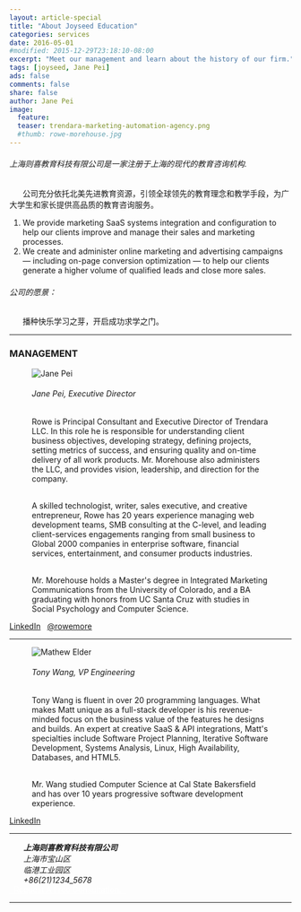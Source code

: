 ```yaml
---
layout: article-special
title: "About Joyseed Education"
categories: services
date: 2016-05-01
#modified: 2015-12-29T23:18:10-08:00
excerpt: "Meet our management and learn about the history of our firm."
tags: [joyseed, Jane Pei]
ads: false
comments: false
share: false
author: Jane Pei
image:
  feature:
  teaser: trendara-marketing-automation-agency.png
  #thumb: rowe-morehouse.jpg
---
```


<h6 class="strapline">上海则喜教育科技有限公司是一家注册于上海的现代的教育咨询机构.</h6>
  <p class="body">&nbsp; &nbsp; &nbsp; 公司充分依托北美先进教育资源，引领全球领先的教育理念和教学手段，为广大学生和家长提供高品质的教育咨询服务。</p>

<ol>
  <li>We provide marketing SaaS systems integration and configuration to help our clients improve and manage their sales and marketing processes.</li>
  <li>We create and administer online marketing and advertising campaigns — including on-page conversion optimization — to help our clients generate a higher volume of qualified leads and close more sales.</li>
</ol>

<h6 class="strapline">公司的愿景：</h6>
  <p class="body">&nbsp; &nbsp; &nbsp; 播种快乐学习之芽，开启成功求学之门。</p>

---
### MANAGEMENT

<figure class="third">
  <img src="{{ site.url}}/images/rowe-morehouse.jpg" alt="Jane Pei">
<div>
  <h6>Jane Pei, Executive Director</h6>
  Rowe is Principal Consultant and Executive Director of Trendara LLC. In this role he is responsible for understanding client business objectives, developing strategy, defining projects, setting metrics of success, and ensuring quality and on-time delivery of all work products. Mr. Morehouse also administers the LLC, and provides vision, leadership, and direction for the company.<BR><BR>

  A skilled technologist, writer, sales executive, and creative entrepreneur, Rowe has 20 years experience managing web development teams, SMB consulting at the C-level, and leading client-services engagements ranging from small business to Global 2000 companies in enterprise software, financial services, entertainment, and consumer products industries.<BR><BR>

  Mr. Morehouse holds a Master's degree in Integrated Marketing Communications from the University of Colorado, and a BA graduating with honors from UC Santa Cruz with studies in Social Psychology and Computer Science.
</div>
</figure>
<a href="http://linkedin.com/in/rowemorehouse" class="btn-social linkedin" target="_blank"><i class="fa fa-linkedin" aria-hidden="true"></i> LinkedIn</a> &nbsp; <a href="http://twitter.com/rowemore" class="btn-social twitter" target="_blank"><i class="fa fa-twitter" aria-hidden="true"></i> @rowemore</a>

<hr class="less-margin" />

<figure class="third">
  <img src="{{ site.url}}/images/matthew_elder_800x800.jpg" alt="Mathew Elder">
<div>
  <h6>Tony Wang, VP Engineering</h6>
  Tony Wang is fluent in over 20 programming languages. What makes Matt unique as a full-stack developer is his revenue-minded focus on the business value of the features he designs and builds. An expert at creative SaaS & API integrations, Matt's specialties include Software Project Planning, Iterative Software Development, Systems Analysis, Linux, High Availability, Databases, and HTML5.<BR><BR>

  Mr. Wang studied Computer Science at Cal State Bakersfield and has over 10 years progressive software development experience.
</div>
</figure>
<a href="https://www.linkedin.com/in/matthewelder" class="btn-social linkedin" target="_blank"><i class="fa fa-linkedin" aria-hidden="true"></i> LinkedIn</a> 

<hr class="less-margin" />

<address style="margin-left: 25px">
<strong>上海则喜教育科技有限公司</strong><BR>
上海市宝山区<BR>
临港工业园区<BR>
+86(21)1234_5678
</address> 

<div style="display: block; margin: auto auto"><a href="{{ site.url }}/contact/" class="btn-success shadowbox green" style="color: white;"> &nbsp; Request A Free Consultation. &nbsp; </a></div>

---


